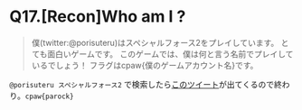 # Q17.[Recon]Who am I ?

>僕(twitter:@porisuteru)はスペシャルフォース2をプレイしています。 
>とても面白いゲームです。 
>このゲームでは、僕は何と言う名前でプレイしているでしょう！ 
>フラグはcpaw{僕のゲームアカウント名}です。

`@porisuteru スペシャルフォース2` で検索したら[このツイート](https://twitter.com/porisuteru/status/653565663592607744)が出てくるので終わり。`cpaw{parock}`
